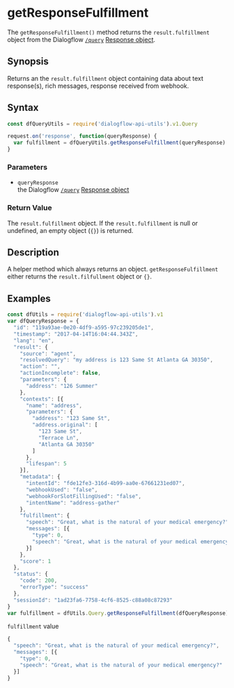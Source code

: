 # getResponseFulfillment
The `getResponseFulfillment()` method returns the `result.fulfillment` object from the Dialogflow [`/query`](https://dialogflow.com/docs/reference/agent/query#get_and_post_responses) [Response object](https://dialogflow.com/docs/reference/agent/query#get_and_post_responses).

## Synopsis
Returns an the `result.fulfillment` object containing data about text response(s), rich messages, response received from webhook.

## Syntax

```js
const dfQueryUtils = require('dialogflow-api-utils').v1.Query

request.on('response', function(queryResponse) {
  var fulfillment = dfQueryUtils.getResponseFulfillment(queryResponse)
}
```

### Parameters
- `queryResponse`<br>
   the Dialogflow [`/query`](https://dialogflow.com/docs/reference/agent/query#get_and_post_responses) [Response object](https://dialogflow.com/docs/reference/agent/query#get_and_post_responses)

### Return Value
The `result.fulfillment` object. If the `result.fulfillment` is null or undefined, an empty object (`{}`) is returned.

## Description
A helper method which always returns an object. `getResponseFulfillment` either returns the `result.filfullment` object or `{}`.

## Examples
```js
const dfUtils = require('dialogflow-api-utils').v1
var dfQueryResponse = {
  "id": "119a93ae-0e20-4df9-a595-97c239205de1",
  "timestamp": "2017-04-14T16:04:44.343Z",
  "lang": "en",
  "result": {
    "source": "agent",
    "resolvedQuery": "my address is 123 Same St Atlanta GA 30350",
    "action": "",
    "actionIncomplete": false,
    "parameters": {
      "address": "126 Summer"
    },
    "contexts": [{
      "name": "address",
      "parameters": {
        "address": "123 Same St",
        "address.original": [
          "123 Same St",
          "Terrace Ln",
          "Atlanta GA 30350"
        ]
      },
      "lifespan": 5
    }],
    "metadata": {
      "intentId": "fde12fe3-316d-4b99-aa0e-67661231ed07",
      "webhookUsed": "false",
      "webhookForSlotFillingUsed": "false",
      "intentName": "address-gather"
    },
    "fulfillment": {
      "speech": "Great, what is the natural of your medical emergency?",
      "messages": [{
        "type": 0,
        "speech": "Great, what is the natural of your medical emergency?"
      }]
    },
    "score": 1
  },
  "status": {
    "code": 200,
    "errorType": "success"
  },
  "sessionId": "1ad23fa6-7758-4cf6-8525-c88a08c87293"
}
var fulfillment = dfUtils.Query.getResponseFulfillment(dfQueryResponse)
```
`fulfillment` value

```js
{
  "speech": "Great, what is the natural of your medical emergency?",
  "messages": [{
    "type": 0,
    "speech": "Great, what is the natural of your medical emergency?"
  }]
}
```
